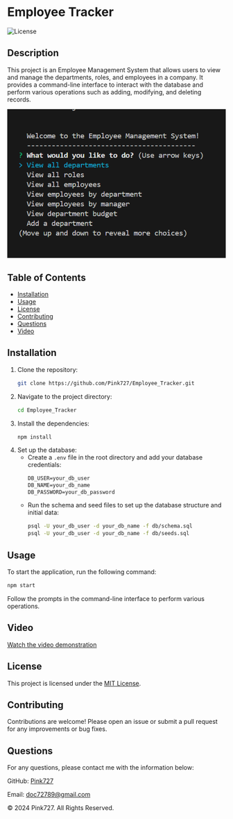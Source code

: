 
# Employee Tracker

![License](https://img.shields.io/badge/license-MIT-blue.svg)

## Description

This project is an Employee Management System that allows users to view and manage the departments, roles, and employees in a company. It provides a command-line interface to interact with the database and perform various operations such as adding, modifying, and deleting records.

![welcomscreen](img/welcomscreen.PNG)

## Table of Contents
- [Installation](#installation)
- [Usage](#usage)
- [License](#license)
- [Contributing](#contributing)
- [Questions](#questions)
- [Video](#video)


## Installation
1. Clone the repository:
    ```sh
    git clone https://github.com/Pink727/Employee_Tracker.git
    ```
2. Navigate to the project directory:
    ```sh
    cd Employee_Tracker
    ```
3. Install the dependencies:
    ```sh
    npm install
    ```
4. Set up the database:
    - Create a `.env` file in the root directory and add your database credentials:
        ```
        DB_USER=your_db_user
        DB_NAME=your_db_name
        DB_PASSWORD=your_db_password
        ```
    - Run the schema and seed files to set up the database structure and initial data:
        ```sh
        psql -U your_db_user -d your_db_name -f db/schema.sql
        psql -U your_db_user -d your_db_name -f db/seeds.sql
        ```

## Usage
To start the application, run the following command:
```sh
npm start
```
Follow the prompts in the command-line interface to perform various operations.

## Video
[Watch the video demonstration](https://youtu.be/SPvWyl2frV4)

## License
This project is licensed under the [MIT License](https://opensource.org/license/mit).

## Contributing
Contributions are welcome! Please open an issue or submit a pull request for any improvements or bug fixes.


## Questions
For any questions, please contact me with the information below:

GitHub: [Pink727](https://github.com/pink727)

Email: doc72789@gmail.com

© 2024 Pink727. All Rights Reserved.

